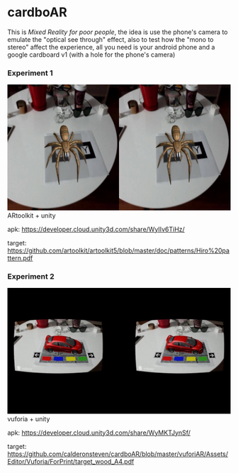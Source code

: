 # cardboAR
This is *Mixed Reality for poor people*, the idea is use the phone's camera  to emulate the "optical see through" effect, also to test how the "mono to stereo" affect the experience, all you need is your android phone and a google cardboard v1 (with a hole for the phone's camera)

### Experiment 1

![](images/artoolkit.jpg)
ARtoolkit + unity

apk: https://developer.cloud.unity3d.com/share/WyIIv6TiHz/

target: https://github.com/artoolkit/artoolkit5/blob/master/doc/patterns/Hiro%20pattern.pdf


### Experiment 2
![](images/vuforia.jpg)
vuforia + unity

apk: https://developer.cloud.unity3d.com/share/WyMKTJynSf/

target: https://github.com/calderonsteven/cardboAR/blob/master/vuforiAR/Assets/Editor/Vuforia/ForPrint/target_wood_A4.pdf

